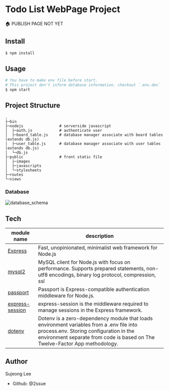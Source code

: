 # Todo List WebPage Project

🏠 PUBLISH PAGE NOT YET

## Install
```bash
$ npm install
```

## Usage
```bash
# You have to make env file before start.
# This project don't inform database information. checkout `.env.dev`
$ npm start
```

## Project Structure
```
.
├─bin
├─nodejs                # serverside javascript
│  ├─auth.js            # authenticate user 
│  ├─board_table.js     # database manager associate with board tables (extends db.js)
│  ├─user_table.js      # database manager associate with user tables (extends db.js)
│  └─db.js              
├─public                # front static file
│  ├─images
│  ├─javascripts
│  └─stylesheets
├─routes
└─views
```
### Database
![database_schema](https://user-images.githubusercontent.com/42017052/66135659-43ffbf00-e635-11e9-8b95-8c58bcaca475.png)

## Tech
module name|description|
---|---|
[Express](https://expressjs.com/)|Fast, unopinionated, minimalist web framework for Node.js|
[mysql2](https://www.npmjs.com/package/mysql2)|MySQL client for Node.js with focus on performance. Supports prepared statements, non-utf8 encodings, binary log protocol, compression, ssl|
[passport](https://www.npmjs.com/package/passport)|Passport is Express-compatible authentication middleware for Node.js.|
[express-session](https://www.npmjs.com/package/express-session)|express-session is the middleware required to manage sessions in the Express framework.|
[dotenv](https://www.npmjs.com/package/dotenv)|Dotenv is a zero-dependency module that loads environment variables from a .env file into process.env. Storing configuration in the environment separate from code is based on The Twelve-Factor App methodology.|

## Author
Sujeong Lee
- Github: @2ssue
